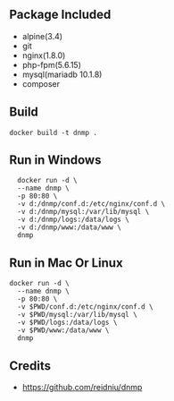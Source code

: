 Package Included
--------------------

- alpine(3.4)
- git
- nginx(1.8.0)
- php-fpm(5.6.15)
- mysql(mariadb 10.1.8)
- composer

Build
-----

```console
docker build -t dnmp .
```


Run in Windows
-----

```
  docker run -d \
  --name dnmp \
  -p 80:80 \
  -v d:/dnmp/conf.d:/etc/nginx/conf.d \
  -v d:/dnmp/mysql:/var/lib/mysql \
  -v d:/dnmp/logs:/data/logs \
  -v d:/dnmp/www:/data/www \
  dnmp
```

Run in Mac Or Linux
-----

```
docker run -d \
  --name dnmp \
  -p 80:80 \
  -v $PWD/conf.d:/etc/nginx/conf.d \
  -v $PWD/mysql:/var/lib/mysql \
  -v $PWD/logs:/data/logs \
  -v $PWD/www:/data/www \
  dnmp
```

  Credits
----------

- https://github.com/reidniu/dnmp
